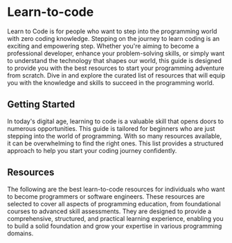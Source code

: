 # Learn-to-code

Learn to Code is for people who want to step into the programming world with zero coding knowledge. Stepping on the journey to learn coding is an exciting and empowering step. Whether you're aiming to become a professional developer, enhance your problem-solving skills, or simply want to understand the technology that shapes our world, this guide is designed to provide you with the best resources to start your programming adventure from scratch. Dive in and explore the curated list of resources that will equip you with the knowledge and skills to succeed in the programming world.

## Getting Started

In today's digital age, learning to code is a valuable skill that opens doors to numerous opportunities. This guide is tailored for beginners who are just stepping into the world of programming. With so many resources available, it can be overwhelming to find the right ones. This list provides a structured approach to help you start your coding journey confidently.

## Resources

The following are the best learn-to-code resources for individuals who want to become programmers or software engineers. These resources are selected to cover all aspects of programming education, from foundational courses to advanced skill assessments. They are designed to provide a comprehensive, structured, and practical learning experience, enabling you to build a solid foundation and grow your expertise in various programming domains.
